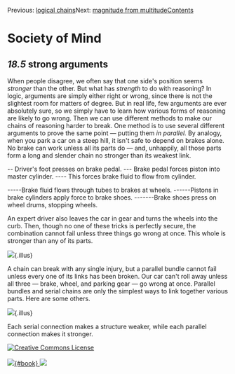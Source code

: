 <div class="chapnav">

<span class="prev">Previous: [logical
chains](./som-18.4.html)</span><span class="next">Next: [magnitude from
multitude](./som-18.6.html)</span><span
class="contents">[Contents](index.html)</span>
<div class="titlebar">

Society of Mind
===============

</div>

</div>

*18.5* strong arguments
-----------------------

When people disagree, we often say that one side's position seems
*stronger* than the other. But what has *strength* to do with reasoning?
In logic, arguments are simply either right or wrong, since there is not
the slightest room for matters of degree. But in real life, few
arguments are ever absolutely sure, so we simply have to learn how
various forms of reasoning are likely to go wrong. Then we can use
different methods to make our chains of reasoning harder to break. One
method is to use several different arguments to prove the same point —
putting them *in parallel.* By analogy, when you park a car on a steep
hill, it isn't safe to depend on brakes alone. No brake can work unless
all its parts do — and, unhappily, all those parts form a long and
slender chain no stronger than its weakest link.

-- Driver's foot presses on brake pedal. --- Brake pedal forces piston
into master cylinder. ---- This forces brake fluid to flow from
cylinder.

-----Brake fluid flows through tubes to brakes at wheels. ------Pistons
in brake cylinders apply force to brake shoes. -------Brake shoes press
on wheel drums, stopping wheels.

An expert driver also leaves the car in gear and turns the wheels into
the curb. Then, though no one of these tricks is perfectly secure, the
combination cannot fail unless three things go wrong at once. This whole
is stronger than any of its parts.

![](./illus/ch18/18-11.png){.illus}

A chain can break with any single injury, but a parallel bundle cannot
fail unless every one of its links has been broken. Our car can't roll
away unless all three — brake, wheel, and parking gear — go wrong at
once. Parallel bundles and serial chains are only the simplest ways to
link together various parts. Here are some others.

![](./illus/ch18/18-12.png){.illus}

Each serial connection makes a structure weaker, while each parallel
connection makes it stronger.

<div class="footer">

[![Creative Commons
License](http://i.creativecommons.org/l/by-nc-sa/3.0/80x15.png)](http://creativecommons.org/licenses/by-nc-sa/3.0/deed.en_US)\
\
[![](./images/som_book.jpeg){#book}
![](./images/a_logo_17.gif)](http://www.amazon.com/gp/product/0671657135?ie=UTF8&camp=1789&creativeASIN=0671657135&linkCode=xm2&tag=marvinminsky)

</div>
